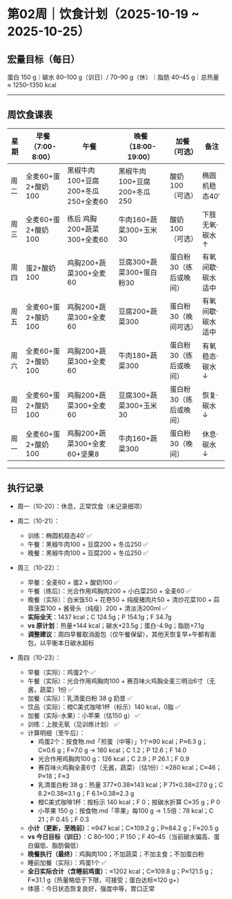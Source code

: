 # 第02周｜饮食计划（2025-10-19 ~ 2025-10-25）

## 宏量目标（每日）
蛋白 150 g｜碳水 80–100 g（训日）/ 70–90 g（休）｜脂肪 40–45 g｜总热量 ≈ 1250–1350 kcal

---

## 周饮食课表

| 星期 | 早餐（7:00-8:00） | 午餐 | 晚餐（18:00-19:00） | 加餐（可选） | 备注 |
|------|------------------|------|-------------------|-------------|------|
| 周二 | 全麦60+蛋2+酸奶100 | 黑椒牛肉100+豆腐200+冬瓜250+全麦60 | 黑椒牛肉100+豆腐200+冬瓜250 | 酸奶100（可选） | 椭圆机稳态40′ |
| 周三 | 全麦60+蛋2+酸奶100 | 练后 鸡胸200+蔬菜300+全麦60 | 牛肉160+蔬菜300+玉米30 | 酸奶100（可选） | 下肢无氧·碳水↑ |
| 周四 | 蛋2+酸奶100 | 鸡胸200+蔬菜300+全麦60 | 豆腐300+蔬菜300+蛋白粉30 | 蛋白粉30（练后或晚间） | 有氧间歇·碳水适中 |
| 周五 | 全麦60+蛋2+酸奶100 | 鸡胸200+蔬菜300+全麦60 | 豆腐200+蔬菜300 | 蛋白粉30（晚间可选） | 有氧间歇·碳水适中 |
| 周六 | 全麦60+蛋2+酸奶100 | 鸡胸200+蔬菜300+全麦60 | 牛肉180+蔬菜300 | 蛋白粉30（练后或晚间） | 有氧稳态·碳水↓ |
| 周日 | 全麦60+蛋2+酸奶100 | 鸡胸200+蔬菜300+全麦60 | 豆腐300+蔬菜300+玉米30 | 蛋白粉30（练后或晚间） | 恢复·碳水↓ |
| 周一 | 全麦60+蛋2+酸奶100 | 鸡胸200+蔬菜300+全麦60+坚果8 | 牛肉160+蔬菜300 | 蛋白粉30（晚间） | 休息·碳水↓ |


---

## 执行记录

- 周一（10-20）：休息，正常饮食（未记录细项）
- 周二（10-21）：
  - 训练：椭圆机稳态40′ ✅
  - 午餐：黑椒牛肉100 + 豆腐200 + 冬瓜250 ✅
  - 晚餐：黑椒牛肉100 + 豆腐200 + 冬瓜250 ✅
- 周三（10-22）：
  - 早餐：全麦60 + 蛋2 + 酸奶100 ✅
  - 午餐（练后）：光合作用鸡胸肉200 + 小白菜250 + 全麦60 ✅
  - 晚餐（实际）：白米饭50 + 花卷50 + 纯瘦猪肉片50 + 清炒花菜100 + 蒜蓉菠菜100 + 酱骨头（纯瘦）200 + 清淡汤200ml ✅
  - **实际全天**：1437 kcal；C 124.5g；P 154.1g；F 34.7g
  - **vs 原计划**：热量+144 kcal；碳水+23.5g；蛋白-4.9g；脂肪+7.1g
  - **调整建议**：周四早餐取消面包（仅午餐保留），其他天恢复早+午都有面包，以平衡本日碳水超标

- 周四（10-23）：
  - 早餐（实际）：鸡蛋2个 ✅
  - 午餐（实际）：光合作用鸡胸肉100 + 赛百味火鸡胸全麦三明治6寸（无酱，蔬菜）1份 ✅
  - 加餐（实际）：乳清蛋白粉 38 g 奶昔 ✅
  - 饮品（实际）：橙C美式咖啡1杯（标示）140 kcal，0脂 ✅
  - 加餐（实际-水果）：小苹果（估150 g） ✅
  - 训练：上肢无氧（见训练计划） ✅
  - 计算明细（至午后）：
    - 鸡蛋2个：按食物.md「煎蛋（中等）」1个≈90 kcal；P≈6.3 g；C≈0.6 g；F≈7.0 g → 180 kcal；C 1.2；P 12.6；F 14.0
    - 光合作用鸡胸肉100 g：126 kcal；C 2.9；P 26.1；F 0.9
    - 赛百味火鸡胸全麦6寸（无酱，蔬菜）（估1份）：≈280 kcal；C≈46；P≈18；F≈3
    - 乳清蛋白粉 38 g：热量 377×0.38≈143 kcal；P 71×0.38≈27.0 g；C 8.2×0.38≈3.1 g；F 6.1×0.38≈2.3 g
    - 橙C美式咖啡1杯：按标示 140 kcal；F 0；按碳水折算 C≈35 g；P 0
    - 小苹果 150 g：按食物.md「苹果」每100 g → 1.5倍：78 kcal；C 21；P 0.45；F 0.3
  - **小计（更新，至晚前）**：≈947 kcal；C≈109.2 g；P≈84.2 g；F≈20.5 g
  - **vs 今日目标（训日）**：C 80–100；P 150；F 40–45（当前碳水偏高、蛋白偏低、脂肪偏低）
  - **晚餐执行（最终）**：鸡胸肉100；不加蔬菜；不加主食；不加蛋白粉
  - 睡前加餐（实际）：鸡蛋1个 ✅
  - **全日实际合计（含睡前鸡蛋）**：≈1202 kcal；C≈109.8 g；P≈121.5 g；F≈31.1 g（热量略低于下限，可接受；蛋白达标≈120 g+）
  - 体感：今日状态恢复良好，强度中等，胃口正常


